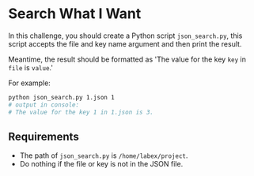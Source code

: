 # Search What I Want

In this challenge, you should create a Python script `json_search.py`, this script accepts the file and key name argument and then print the result.

Meantime, the result should be formatted as 'The value for the key `key` in `file` is `value`.'

For example:

```bash
python json_search.py 1.json 1
# output in console:
# The value for the key 1 in 1.json is 3.
```

## Requirements

- The path of `json_search.py` is `/home/labex/project`.
- Do nothing if the file or key is not in the JSON file.
